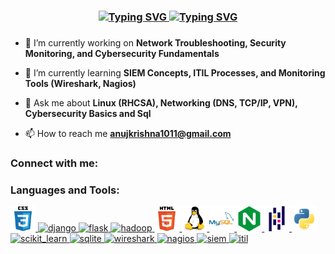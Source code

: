 <h3 align="center">
  <a href="https://git.io/typing-svg">
    <img src="https://readme-typing-svg.demolab.com?font=Fira+Code&pause=1000&color=99F737&width=1000&lines=Hi+There+%F0%9F%91%8B%2C+I'm+Not+Yet+A+Professional+Python+Developer+Or+Data+Engineer," alt="Typing SVG" />
    <img src="https://readme-typing-svg.demolab.com?font=Fira+Code&pause=1500&color=99F737&width=1000&lines=But+Trust+Me+I'm+Working+On+It,+And+I'll+Get+There+In+Style+! " alt="Typing SVG" />
  </a>
</h3>


<h3 align="center"> </h3>

- 🔭 I’m currently working on **Network Troubleshooting, Security Monitoring, and Cybersecurity Fundamentals**

- 🌱 I’m currently learning **SIEM Concepts, ITIL Processes, and Monitoring Tools (Wireshark, Nagios)**

- 💬 Ask me about **Linux (RHCSA), Networking (DNS, TCP/IP, VPN), Cybersecurity Basics and Sql**

- 📫 How to reach me **anujkrishna1011@gmail.com**

<h3 align="left">Connect with me:</h3>
<p align="left">
</p>

<h3 align="left">Languages and Tools:</h3>
<p align="left"> 
  <a href="https://www.w3schools.com/css/" target="_blank" rel="noreferrer"> 
    <img src="https://raw.githubusercontent.com/devicons/devicon/master/icons/css3/css3-original-wordmark.svg" alt="css3" width="40" height="40"/> 
  </a> 
  <a href="https://www.djangoproject.com/" target="_blank" rel="noreferrer"> 
    <img src="https://cdn.worldvectorlogo.com/logos/django.svg" alt="django" width="40" height="40"/> 
  </a> 
  <a href="https://flask.palletsprojects.com/" target="_blank" rel="noreferrer"> 
    <img src="https://www.vectorlogo.zone/logos/pocoo_flask/pocoo_flask-icon.svg" alt="flask" width="40" height="40"/> 
  </a> 
  <a href="https://hadoop.apache.org/" target="_blank" rel="noreferrer"> 
    <img src="https://www.vectorlogo.zone/logos/apache_hadoop/apache_hadoop-icon.svg" alt="hadoop" width="40" height="40"/> 
  </a> 
  <a href="https://www.w3.org/html/" target="_blank" rel="noreferrer"> 
    <img src="https://raw.githubusercontent.com/devicons/devicon/master/icons/html5/html5-original-wordmark.svg" alt="html5" width="40" height="40"/> 
  </a> 
  <a href="https://www.linux.org/" target="_blank" rel="noreferrer"> 
    <img src="https://raw.githubusercontent.com/devicons/devicon/master/icons/linux/linux-original.svg" alt="linux" width="40" height="40"/> 
  </a>  
  <a href="https://www.mysql.com/" target="_blank" rel="noreferrer"> 
    <img src="https://raw.githubusercontent.com/devicons/devicon/master/icons/mysql/mysql-original-wordmark.svg" alt="mysql" width="40" height="40"/> 
  </a> 
  <a href="https://www.nginx.com" target="_blank" rel="noreferrer"> 
    <img src="https://raw.githubusercontent.com/devicons/devicon/master/icons/nginx/nginx-original.svg" alt="nginx" width="40" height="40"/> 
  </a> 
  <a href="https://pandas.pydata.org/" target="_blank" rel="noreferrer"> 
    <img src="https://raw.githubusercontent.com/devicons/devicon/2ae2a900d2f041da66e950e4d48052658d850630/icons/pandas/pandas-original.svg" alt="pandas" width="40" height="40"/> 
  </a> 
  <a href="https://www.python.org" target="_blank" rel="noreferrer"> 
    <img src="https://raw.githubusercontent.com/devicons/devicon/master/icons/python/python-original.svg" alt="python" width="40" height="40"/> 
  </a> 
  <a href="https://scikit-learn.org/" target="_blank" rel="noreferrer"> 
    <img src="https://upload.wikimedia.org/wikipedia/commons/0/05/Scikit_learn_logo_small.svg" alt="scikit_learn" width="40" height="40"/> 
  </a> 
  <a href="https://www.sqlite.org/" target="_blank" rel="noreferrer"> 
    <img src="https://www.vectorlogo.zone/logos/sqlite/sqlite-icon.svg" alt="sqlite" width="40" height="40"/> 
  </a> 
    <a href="https://www.wireshark.org/" target="_blank" rel="noreferrer"> 
    <img src="https://upload.wikimedia.org/wikipedia/commons/d/d2/Wireshark_icon.svg" alt="wireshark" width="40" height="40"/> 
  </a>
  <a href="https://www.nagios.org/" target="_blank" rel="noreferrer"> 
    <img src="https://upload.wikimedia.org/wikipedia/commons/0/0a/Nagios_logo.png" alt="nagios" width="70" height="40"/> 
  </a>
  <a href="https://en.wikipedia.org/wiki/Security_information_and_event_management" target="_blank" rel="noreferrer"> 
    <img src="https://img.icons8.com/external-flaticons-lineal-color-flat-icons/64/external-siem-cyber-security-flaticons-lineal-color-flat-icons.png" alt="siem" width="40" height="40"/> 
  </a>
  <a href="https://en.wikipedia.org/wiki/ITIL" target="_blank" rel="noreferrer"> 
    <img src="https://img.icons8.com/external-flaticons-lineal-color-flat-icons/64/external-itil-project-management-flaticons-lineal-color-flat-icons.png" alt="itil" width="40" height="40"/> 
  </a>
</p>
